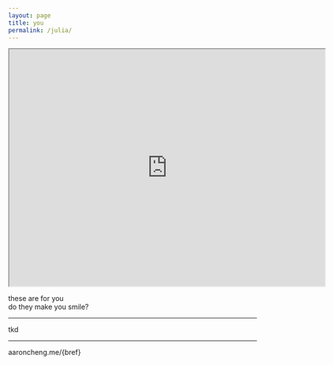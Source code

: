```yaml
---
layout: page
title: you 
permalink: /julia/
---
```


<iframe src="https://drive.google.com/file/d/1s-mzDWbCX5HYss321rO7Pf-Gc2XEuYHo/preview" width="640" height="480"></iframe>

these are for you  
do they make you smile?  

---

tkd  

---

aaroncheng.me/{bref}
